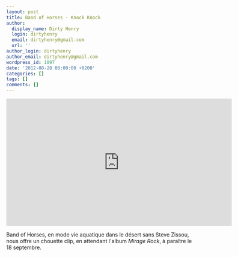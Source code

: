 ```yaml
---
layout: post
title: Band of Horses - Knock Knock
author:
  display_name: Dirty Henry
  login: dirtyhenry
  email: dirtyhenry@gmail.com
  url: ''
author_login: dirtyhenry
author_email: dirtyhenry@gmail.com
wordpress_id: 1097
date: '2012-08-28 08:00:00 +0200'
categories: []
tags: []
comments: []
---
```

<iframe width="600" height="338" src="http://www.npr.org/templates/event/embeddedVideo.php?storyId=159982723" frameborder="0" scrolling="no"></iframe>

Band of Horses, en mode vie aquatique dans le désert sans Steve Zissou, nous offre un chouette clip, en attendant l'album *Mirage Rock*, à paraître le 18 septembre.
